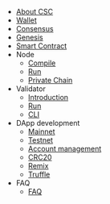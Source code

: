 - [About CSC](/en-us/introduction.md)
- [Wallet](/en-us/wallet.md)
- [Consensus](/en-us/consensus.md)
- [Genesis](/en-us/genesis.md)
- [Smart Contract](https://docs.soliditylang.org/en/latest/)
- Node
  - [Compile](/en-us/node_compile.md)
  - [Run](/en-us/node_run.md)
  - [Private Chain](/en-us/node_private_chain.md)
- Validator
  - [Introduction](/en-us/validator_intro.md)
  - [Run](/en-us/validator_guide.md)
  - [CLI](/en-us/validator_cli.md)
- DApp development
  - [Mainnet](/en-us/mainnet.md)
  - [Testnet](/en-us/testnet.md)
  - [Account management](/en-us/wallet_manage.md)
  - [CRC20](/en-us/crc20.md)
  - [Remix](/en-us/contract_remix.md)
  - [Truffle](/en-us/contract_truffle.md)
- FAQ
  - [FAQ](/faq.md)
